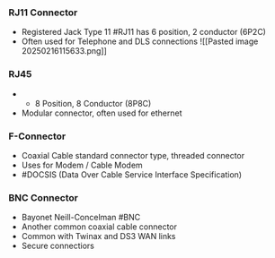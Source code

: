 ### RJ11 Connector
- Registered Jack Type 11 #RJ11 has 6 position, 2 conductor (6P2C)
- Often used for Telephone and DLS connections
![[Pasted image 20250216115633.png]]

### RJ45
- - 8 Position, 8 Conductor (8P8C)
- Modular connector, often used for ethernet

### F-Connector
- Coaxial Cable standard connector type, threaded connector
- Uses for Modem / Cable Modem
- #DOCSIS (Data Over Cable Service Interface Specification)

### BNC Connector
- Bayonet Neill-Concelman #BNC
- Another common coaxial cable connector
- Common with Twinax and DS3 WAN links
- Secure connectiors